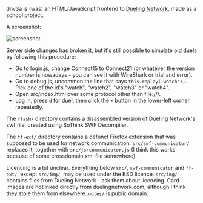 dnv3a is (was) an HTML/JavaScript frontend to [Dueling Network](http://duelingnetwork.com), made as a school project.

A screenshot:

![screenshot](http://i.imgur.com/9AJ0Lof.png)

Server side changes has broken it, but it's still possible to simulate old duels by following this procedure:
- Go to login.js, change Connect15 to Connect21 (or whatever the version number is nowadays - you can see it with WireShark or trial and error).
- Go to debug.js, uncommon the line that says `this.replay('watch');`. Pick one of the id's "watch", "watch2", "watch3" or "watch4".
- Open src/index.html over some protocol other than file:///.
- Log in, press `d` for duel, then click the `+` button in the lower-left corner repeatedly.

The `flash/` directory contains a disassembled version of Dueling Network's swf file, created using SoThink SWF Decompiler.

The `ff-ext/` directory contains a defunct Firefox extension that was supposed to be used for network communication. `src/swf-communicator/` replaces it, together with `src/js/communicator.js` (I think this works because of some crossdomain.xml file somewhere).

Licencing is a bit unclear. Everything below `src/`, `swf-communicator` and `ff-ext/`, except `src/img/`, may be used under the BSD licence. `src/img/` contains files from Dueling Network - ask them about licencing. Card images are hotlinked directly from duelingnetwork.com, although I think they stole them from elsewhere. `notes/` is public domain.
